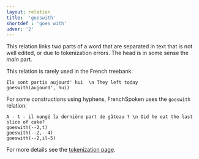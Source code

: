 ```yaml
---
layout: relation
title:  'goeswith'
shortdef : 'goes with'
udver: '2'
---
```


This relation links two parts of a word that are separated in text
that is not well edited, or due to tokenization errors. The head is in some sense the *main* part.

This relation is rarely used in the French treebank.

~~~ sdparse
Ils sont partis aujourd' hui  \n They left today
goeswith(aujourd', hui)
~~~

For some constructions using hyphens, FrenchSpoken uses the `goeswith` relation:

~~~ sdparse
A - t - il mangé la dernière part de gâteau ? \n Did he eat the last slice of cake?
goeswith(--2,t)
goeswith(--2,--4)
goeswith(--2,il-5)
~~~

For more details see the [tokenization page](http://universaldependencies.org/fr/overview/tokenization.html).
